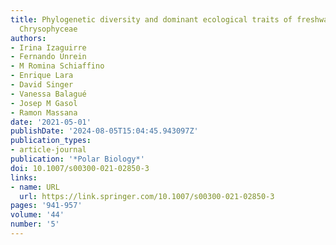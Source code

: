 ```yaml
---
title: Phylogenetic diversity and dominant ecological traits of freshwater Antarctic
  Chrysophyceae
authors:
- Irina Izaguirre
- Fernando Unrein
- M Romina Schiaffino
- Enrique Lara
- David Singer
- Vanessa Balagué
- Josep M Gasol
- Ramon Massana
date: '2021-05-01'
publishDate: '2024-08-05T15:04:45.943097Z'
publication_types:
- article-journal
publication: '*Polar Biology*'
doi: 10.1007/s00300-021-02850-3
links:
- name: URL
  url: https://link.springer.com/10.1007/s00300-021-02850-3
pages: '941-957'
volume: '44'
number: '5'
---
```

